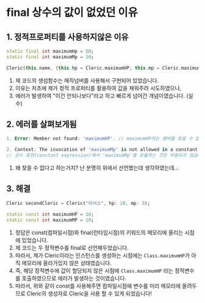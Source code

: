 # final 상수의 값이 없었던 이유
## 1. 정적프로퍼티를 사용하지않은 이유

```dart
static final int maximumHp = 50;
static final int maximumMp = 10;

Cleric(this.name, {this.hp = Cleric.maximumHP, this.mp = Cleric.maximumMP});
```
1. 제 코드의 생섬함수는 매직넘버를 사용해서 구현되어 있었습니다.
2. 이유는 처초에 제가 정적 프로퍼티를 활용하여 값을 채워주려 시도하였으나,
3. 에러가 발생하여 "이건 안되나보다"라고 하고 빠르게 넘어간 개념이였습니다. (실수)

## 2. 에러를 살펴보게됨
```dart
1. Error: Member not found: 'maximumHP'. // maximumHP라는 멤버를 찾을 수 없음.

2. Context: The invocation of 'maximumMp' is not allowed in a constant expression.0
// 상수 표현(constant expression)에서 'maximumMp'를 호출하는 것은 허용되지 않습니다.
```

1. 왜 찾을 수 없다고 하는거지? 난 분명히 위에서 선언했는데 생각하였는데...

## 3. 해결
```dart
Cleric secondCleric = Cleric("아서스", hp: 20, mp: 3);

static const int maximumHP = 10;
static const int maximumMP = 10;
```
1. 정답은 const(컴파일시점)와 final(런타임시점)의 키워드의 메모리에 올리는 시점에 있었습니다.
2. 제 코드는 두 정적변수를 final로 선언해두었습니다.
3. 따라서, 제가 Cleric이라는 인스턴스를 생성하는 시점에는 `Class.maximumHP`가 아직 메모리에 올라가있지 않은 상태였습니다.
4. 즉, 해당 정적변수에 값이 할당되지 않은 시점에 `Class.maximumHP` 라는 정적변수를 호출하였으므로 에러가 발생하는 것이였습니다.
5. 따라서, 위와 같이 const를 사용해주면 컴파일시점에 변수를 미리 메모리에 올려두므로 Cleric의 생성자로 Cleric을 사용 할 수 있게 되었습니다!
